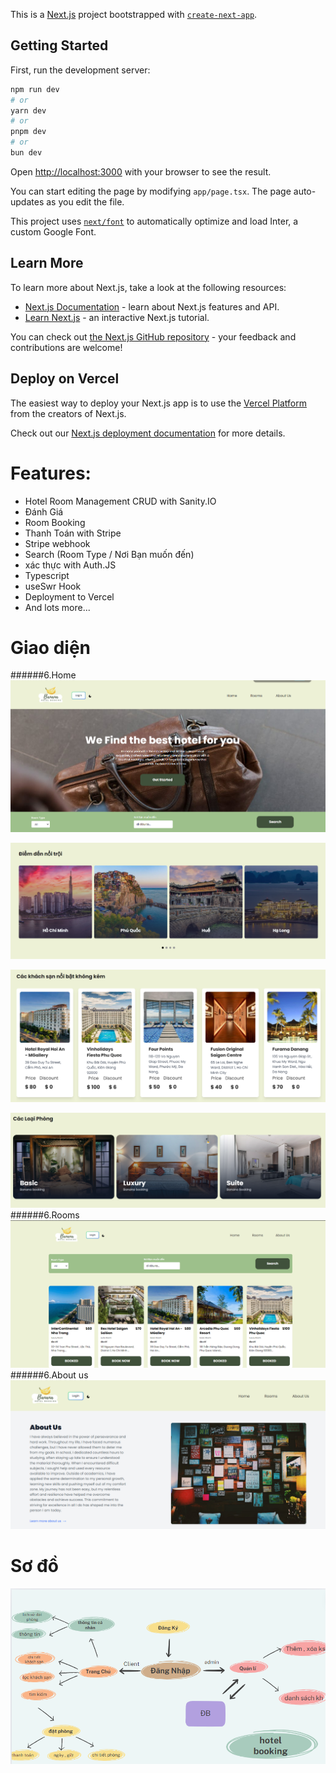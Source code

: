 This is a [Next.js](https://nextjs.org/) project bootstrapped with [`create-next-app`](https://github.com/vercel/next.js/tree/canary/packages/create-next-app).

## Getting Started

First, run the development server:

```bash
npm run dev
# or
yarn dev
# or
pnpm dev
# or
bun dev
```

Open [http://localhost:3000](http://localhost:3000) with your browser to see the result.

You can start editing the page by modifying `app/page.tsx`. The page auto-updates as you edit the file.

This project uses [`next/font`](https://nextjs.org/docs/basic-features/font-optimization) to automatically optimize and load Inter, a custom Google Font.

## Learn More

To learn more about Next.js, take a look at the following resources:

- [Next.js Documentation](https://nextjs.org/docs) - learn about Next.js features and API.
- [Learn Next.js](https://nextjs.org/learn) - an interactive Next.js tutorial.

You can check out [the Next.js GitHub repository](https://github.com/vercel/next.js/) - your feedback and contributions are welcome!

## Deploy on Vercel

The easiest way to deploy your Next.js app is to use the [Vercel Platform](https://vercel.com/new?utm_medium=default-template&filter=next.js&utm_source=create-next-app&utm_campaign=create-next-app-readme) from the creators of Next.js.

Check out our [Next.js deployment documentation](https://nextjs.org/docs/deployment) for more details.

# Features:

- Hotel Room Management CRUD with Sanity.IO
- Đánh Giá
- Room Booking
- Thanh Toán with Stripe
- Stripe webhook
- Search (Room Type / Nơi Bạn muốn đến)
- xác thực with Auth.JS
- Typescript
- useSwr Hook
- Deployment to Vercel
- And lots more...

# Giao diện

######6.Home
![alt text](image-1.png)

![alt text](image-4.png)

![alt text](image-5.png)

![alt text](image-6.png)
######6.Rooms
![alt text](image-2.png)
######6.About us
![alt text](image-3.png)

# Sơ đồ

![alt text](image-8.png)
